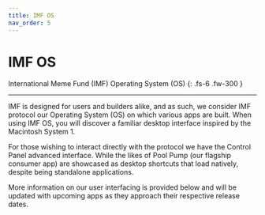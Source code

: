 ```yaml
---
title: IMF OS
nav_order: 5
---
```


# IMF OS

International Meme Fund (IMF) Operating System (OS)
{: .fs-6 .fw-300 }

---

IMF is designed for users and builders alike, and as such, we consider IMF protocol our Operating System (OS) on which various apps are built. When using IMF OS, you will discover a familiar desktop interface inspired by the Macintosh System 1.

For those wishing to interact directly with the protocol we have the Control Panel advanced interface. While the likes of Pool Pump (our flagship consumer app) are showcased as desktop shortcuts that load natively, despite being standalone applications.

More information on our user interfacing is provided below and will be updated with upcoming apps as they approach their respective release dates.